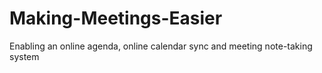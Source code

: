 # Making-Meetings-Easier
Enabling an online agenda, online calendar sync and meeting note-taking system
